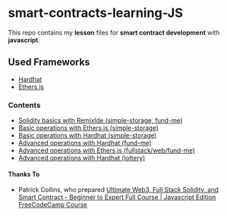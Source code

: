 # smart-contracts-learning-JS
This repo contains my **lesson** files for **smart contract development** with **javascript**.

## Used Frameworks
  * [Hardhat](https://hardhat.org/)
  * [Ethers.js](https://docs.ethers.org/v5/)
### Contents
  * [Solidity basics with RemixIde (simple-storage, fund-me)](https://github.com/aboveStars/smart-contracts-learning-JS/tree/main/SolidityBasics-RemixIDE)
  * [Basic operations with Ethers.js (simple-storage)](https://github.com/aboveStars/smart-contracts-learning-JS/tree/main/erhers-simple-storage)
  * [Basic operations with Hardhat (simple-storage)](https://github.com/aboveStars/smart-contracts-learning-JS/tree/main/hardhat-simple-storage)
  * [Advanced operations with Hardhat (fund-me)](https://github.com/aboveStars/smart-contracts-learning-JS/tree/main/hardhat-fund-me)
  * [Advanced operations with Ethers.js (fullstack/web/fund-me)](https://github.com/aboveStars/smart-contracts-learning-JS/tree/main/html-fund-me)
  * [Advanced operations with Hardhat (lottery)](https://github.com/aboveStars/smart-contracts-learning-JS/tree/main/hardhat-smartcontract-lottery)
  
  
#### Thanks To
  * Patrick Collins, who prepared [Ultimate Web3, Full Stack Solidity, and Smart Contract - Beginner to Expert Full Course | Javascript Edition FreeCodeCamp Course](https://www.youtube.com/watch?v=gyMwXuJrbJQ)
